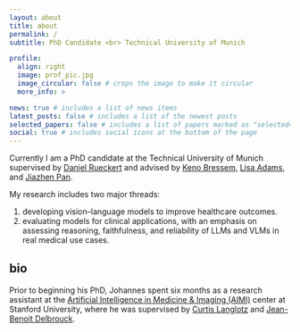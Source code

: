 ```yaml
---
layout: about
title: about
permalink: /
subtitle: PhD Candidate <br> Technical University of Munich

profile:
  align: right
  image: prof_pic.jpg
  image_circular: false # crops the image to make it circular
  more_info: >

news: true # includes a list of news items
latest_posts: false # includes a list of the newest posts
selected_papers: false # includes a list of papers marked as "selected={true}"
social: true # includes social icons at the bottom of the page
---
```


Currently I am a PhD candidate at the Technical University of Munich supervised by <a href="https://www.professoren.tum.de/en/rueckert-daniel">Daniel Rueckert</a> and advised by <a href="https://www.radiologie.mri.tum.de/en/team/keno_bressem">Keno Bressem</a>, <a href="https://www.ias.tum.de/ias/adams-lisa/">Lisa Adams</a>, and <a href="https://www.kiinformatik.mri.tum.de/de/team/jiazhen_pan"> Jiazhen Pan</a>.

My research includes two major threads:
1. developing vision–language models to improve healthcare outcomes.
2. evaluating models for clinical applications, with an emphasis on assessing reasoning, faithfulness, and reliability of LLMs and VLMs in real medical use cases.

<div style="margin-top: 30px;"></div>

## bio
Prior to beginning his PhD, Johannes spent six months as a research assistant at the <a href="https://aimi.stanford.edu/">Artificial Intelligence in Medicine & Imaging (AIMI)</a> center at Stanford University, where he was supervised by <a href="https://curtlanglotz.com">Curtis Langlotz</a> and <a href="https://aimi.stanford.edu/people/</jean-benoit-delbrouck-0">Jean-Benoit Delbrouck</a>.

<div style="margin-top: 40px;"></div>
